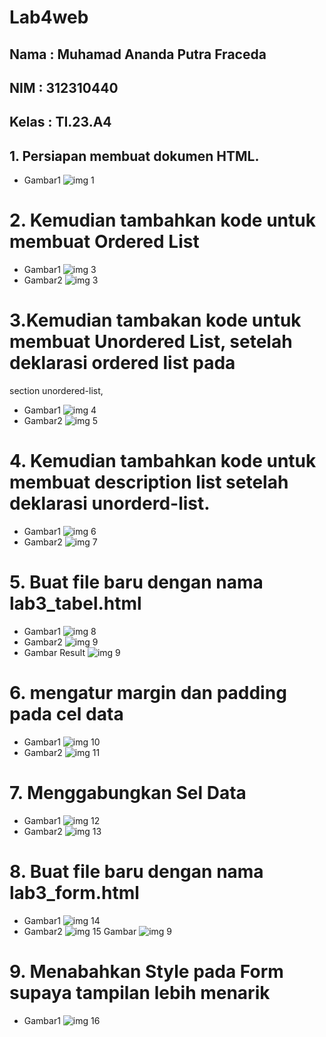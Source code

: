 # Lab4web
## Nama  : Muhamad Ananda Putra Fraceda
## NIM   : 312310440
## Kelas : TI.23.A4
## 1. Persiapan membuat dokumen HTML.
- Gambar1
  ![img 1](Screenshot/1.png)
# 2. Kemudian tambahkan kode untuk membuat Ordered List
- Gambar1
  ![img 3](Screenshot/2.png)
- Gambar2
  ![img 3](Screenshot/3.png)
# 3.Kemudian tambakan kode untuk membuat Unordered List, setelah deklarasi ordered list pada
section unordered-list,
- Gambar1
  ![img 4](Screenshot/4.png)
- Gambar2
  ![img 5](Screenshot/5.png)
# 4. Kemudian tambahkan kode untuk membuat description list setelah deklarasi unorderd-list.
- Gambar1
  ![img 6](Screenshot/6.png)
- Gambar2
 ![img 7](Screenshot/7.png)
# 5. Buat file baru dengan nama lab3_tabel.html
- Gambar1
  ![img 8](Screenshot/8.png)
- Gambar2
  ![img 9](Screenshot/9.png)
- Gambar Result
  ![img 9](Screenshot/10.png)
# 6. mengatur margin dan padding pada cel data
- Gambar1
  ![img 10](Screenshot/11.png)
- Gambar2
  ![img 11](Screenshot/12.png)
# 7. Menggabungkan Sel Data
- Gambar1
  ![img 12](Screenshot/13.png)
- Gambar2
  ![img 13](Screenshot/14.png)
# 8. Buat file baru dengan nama lab3_form.html
- Gambar1
  ![img 14](Screenshot/15.png)
- Gambar2
  ![img 15](Screenshot/16.png)
   Gambar
  ![img 9](Screenshot/17.png)
# 9. Menabahkan Style pada Form supaya tampilan lebih menarik
- Gambar1
  ![img 16](Screenshot/18.png)
